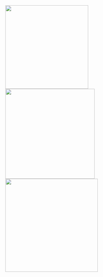<img src = "https://github.com/kadiroruc/QuoteForYou-DailyQuotes/assets/92309764/982d1957-9c6f-4574-b536-7918a4f8dc11" width = 260 > 
<img src = "https://github.com/kadiroruc/QuoteForYou-DailyQuotes/assets/92309764/b8e481a9-f0f5-4052-9f76-5f4a53a2abad" width = 280 > 
<img src = "https://github.com/kadiroruc/QuoteForYou-DailyQuotes/assets/92309764/4586ce62-1134-4b7f-a672-f87fc9e41dde" width = 290 > 

